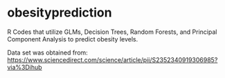 # obesityprediction
R Codes that utilize GLMs, Decision Trees, Random Forests, and Principal Component Analysis to predict obesity levels.


Data set was obtained from: https://www.sciencedirect.com/science/article/pii/S2352340919306985?via%3Dihub
